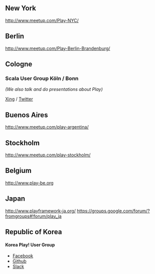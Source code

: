 <!--- Copyright (C) 2009-2015 Typesafe Inc. <http://www.typesafe.com> -->
## New York
http://www.meetup.com/Play-NYC/

## Berlin
http://www.meetup.com/Play-Berlin-Brandenburg/

## Cologne
### Scala User Group Köln / Bonn
*(We also talk and do presentations about Play)*

[Xing](http://xing.to/scala) / [Twitter](https://twitter.com/scalacgn)

## Buenos Aires
http://www.meetup.com/play-argentina/

## Stockholm
http://www.meetup.com/play-stockholm/

## Belgium
http://www.play-be.org

## Japan
http://www.playframework-ja.org/
https://groups.google.com/forum/?fromgroups#!forum/play_ja

## Republic of Korea 
#### Korea Play! User Group
* [Facebook](https://www.facebook.com/groups/playuser)
* [Github](https://github.com/kpug)
* [Slack](http://kpug.slack.com)
